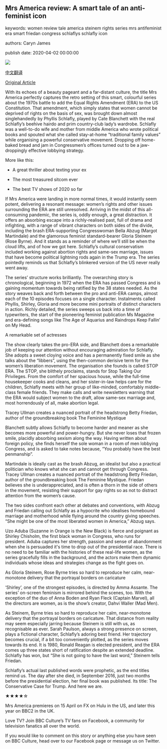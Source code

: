 ## Mrs America review: A smart tale of an anti-feminist icon

keywords: women review tale america steinem rights series mrs antifeminist era smart friedan congress schlaflys schlafly icon

authors: Caryn James

publish date: 2020-04-02 00:00:00

![](https://ichef.bbci.co.uk/wwfeatures/live/624_351/images/live/p0/88/g1/p088g1f0.jpg)

[中文翻译](Mrs%20America%20review%3A%20A%20smart%20tale%20of%20an%20anti-feminist%20icon_zh.md)

[Original Article](https://www.bbc.com/culture/story/20200402-mrs-america-review-a-smart-tale-of-an-anti-feminist-icon)

With its echoes of a beauty pageant and a far-distant culture, the title Mrs America perfectly captures the retro setting of this smart, colourful series about the 1970s battle to add the Equal Rights Amendment (ERA) to the US Constitution. That amendment, which simply states that women cannot be deprived of rights on the basis of sex, was brought down almost singlehandedly by Phyllis Schlafly, played by Cate Blanchett with the real Schlafly’s beehive hairdo and prim country-club lady’s wardrobe. Schlafly was a well-to-do wife and mother from middle America who wrote political books and spouted what she called stay-at-home “traditional family values” while organising a powerful conservative movement. Dropping off home-baked bread and jam in Congressmen’s offices turned out to be a jaw-droppingly effective lobbying strategy.

More like this:

- A great thriller about texting your ex

- The most treasured sitcom ever

- The best TV shows of 2020 so far

If Mrs America were landing in more normal times, it would instantly seem potent, delivering a resonant message: women’s rights and other issues surrounding the ERA are still unresolved. Arriving in the midst of this all-consuming pandemic, the series is, oddly enough, a great distraction. It offers an absorbing escape into a richly-realised past, full of drama and infighting, with a range of vibrant characters on both sides of the divide, including the brash ERA-supporting Congresswoman Bella Abzug (Margot Martindale) and the glamorous feminist standard-bearer Gloria Steinem (Rose Byrne). And it stands as a reminder of where we’ll still be when the cloud lifts, and of how we got here. Schlafly’s cultural conservatism included working against abortion rights and same-sex marriage, issues that have become political lightning rods again in the Trump era. The series pointedly reminds us that Schlafly’s blinkered version of the US never really went away.

The series’ structure works brilliantly. The overarching story is chronological, beginning in 1972 when the ERA has passed Congress and is gaining momentum towards being ratified by the 38 states needed. As the story weaves back and forth between the pro and anti-ERA camps, almost each of the 10 episodes focuses on a single character. Instalments called Phyllis, Shirley, Gloria and more become mini portraits of distinct characters in action. Richly detailed, the series sweeps us back into a time of typewriters, the start of the pioneering feminist publication Ms Magazine and era-defining songs like The Age of Aquarius and Raindrops Keep Fallin’ on My Head.

A remarkable set of actresses

The show clearly takes the pro-ERA side, and Blanchett does a remarkable job of keeping our attention without encouraging admiration for Schlafly. She adopts a sweet cloying voice and has a permanently fixed smile as she talks about the “libbers”, using the then-common derisive term for the women’s liberation movement. The organisation she founds is called STOP ERA. The STOP, she blithely proclaims, stands for Stop Taking Our Privileges. From the comfort of her spacious house, while the full-time housekeeper cooks and cleans, and her sister-in-law helps care for the children, Schlafly meets with her group of like-minded, comfortably middle-class female friends. They make calls and write newsletters warning that the ERA would subject women to the draft, allow same-sex marriage and, most horrendously of all, make abortion legal.

Tracey Ullman creates a nuanced portrait of the headstrong Betty Friedan, author of the groundbreaking book The Feminine Mystique

Blanchett subtly allows Schlafly to become harder and meaner as she becomes more powerful and power-hungry. But she never loses that frozen smile, placidly absorbing sexism along the way. Having written about foreign policy, she finds herself the sole woman in a room of men lobbying Congress, and is asked to take notes because, “You probably have the best penmanship”.

Martindale is ideally cast as the brash Abzug, an idealist but also a practical politician who knows what she can and cannot get through Congress. Tracey Ullman creates a nuanced portrait of the headstrong Betty Friedan, author of the groundbreaking book The Feminine Mystique. Friedan believes she is underappreciated, and is often a thorn in the side of others in the movement, resisting their support for gay rights so as not to distract attention from the women’s cause.

The two sides confront each other at debates and conventions, with Abzug and Friedan calling out Schlafly as a hypocrite who idealises homebound marriage and motherhood while flying around the country giving speeches. “She might be one of the most liberated women in America,” Abzug says.

Uzo Aduba (Suzanne in Orange is the New Black) is fierce and poignant as Shirley Chisholm, the first black woman in Congress, who runs for president. Aduba captures her strength, passion and sense of abandonment when she is persuaded it's time to drop out of the presidential race. There is no need to be familiar with the histories of these real-life women, as the series gracefully fills in the background, and the actors make them dynamic individuals whose ideas and strategies change as the fight goes on.

As Gloria Steinem, Rose Byrne tries so hard to reproduce her calm, near-monotone delivery that the portrayal borders on caricature

‘Shirley’, one of the strongest episodes, is directed by Amma Assante. The series’ on-screen feminism is mirrored behind the scenes, too. With the exception of the duo of Anna Boden and Ryan Fleck (Captain Marvel), all the directors are women, as is the show’s creator, Dahvi Waller (Mad Men).

As Steinem, Byrne tries so hard to reproduce her calm, near-monotone delivery that the portrayal borders on caricature. That distance from reality may seem especially jarring because Steinem is still with us, as recognisable as ever. Sarah Paulson, always a strong presence on screen, plays a fictional character, Schlafly’s adoring best friend. Her trajectory becomes crucial, if a bit too conveniently plotted, as the series moves towards its end. It is 1980, Ronald Reagan is elected president, and the ERA comes up three states short of ratification despite an extended deadline. Schlafly has won, but “She is not going to have the last word,” Steinem tells Friedan.

Schlafly’s actual last published words were prophetic, as the end titles remind us. The day after she died, in September 2016, just two months before the presidential election, her final book was published. Its title: The Conservative Case for Trump. And here we are.

★★★★☆

Mrs America premieres on 15 April on FX on Hulu in the US, and later this year on BBC2 in the UK.

Love TV? Join BBC Culture’s TV fans on Facebook, a community for television fanatics all over the world.

If you would like to comment on this story or anything else you have seen on BBC Culture, head over to our Facebook page or message us on Twitter.